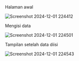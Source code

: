 <p>Halaman awal</p>

![Screenshot 2024-12-01 224412](https://github.com/user-attachments/assets/2d6e14c8-be40-4938-a49a-86a019184009)

<p>Mengisi data</p>

![Screenshot 2024-12-01 224501](https://github.com/user-attachments/assets/20d96253-b219-4dd5-89e7-20c260678ac4)

<p>Tampilan setelah data diisi</p>

![Screenshot 2024-12-01 224543](https://github.com/user-attachments/assets/55f8a931-3779-4138-969b-403fc49bd271)
